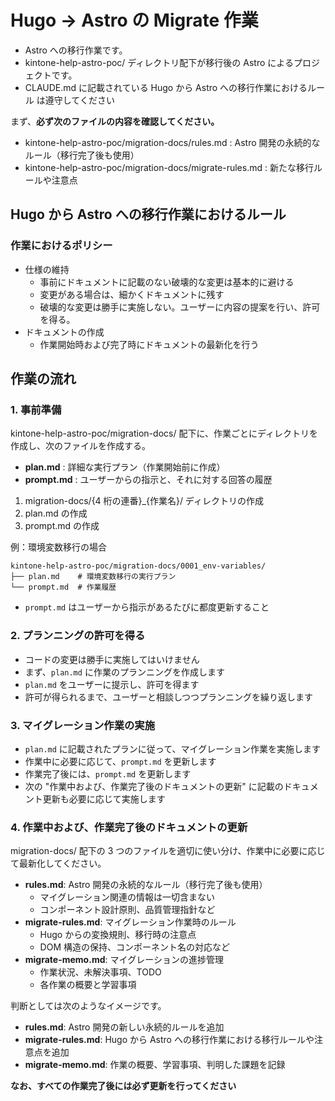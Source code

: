 # Hugo → Astro の Migrate 作業

- Astro への移行作業です。
- kintone-help-astro-poc/ ディレクトリ配下が移行後の Astro によるプロジェクトです。
- CLAUDE.md に記載されている Hugo から Astro への移行作業におけるルール は遵守してください

まず、**必ず次のファイルの内容を確認してください。**

- kintone-help-astro-poc/migration-docs/rules.md : Astro 開発の永続的なルール（移行完了後も使用）
- kintone-help-astro-poc/migration-docs/migrate-rules.md : 新たな移行ルールや注意点

## Hugo から Astro への移行作業におけるルール

### 作業におけるポリシー

- 仕様の維持
  - 事前にドキュメントに記載のない破壊的な変更は基本的に避ける
  - 変更がある場合は、細かくドキュメントに残す
  - 破壊的な変更は勝手に実施しない。ユーザーに内容の提案を行い、許可を得る。
- ドキュメントの作成
  - 作業開始時および完了時にドキュメントの最新化を行う

## 作業の流れ

### 1. 事前準備

kintone-help-astro-poc/migration-docs/ 配下に、作業ごとにディレクトリを作成し、次のファイルを作成する。

- **plan.md** : 詳細な実行プラン（作業開始前に作成）
- **prompt.md** : ユーザーからの指示と、それに対する回答の履歴

1. migration-docs/{4 桁の連番}\_{作業名}/ ディレクトリの作成
2. plan.md の作成
3. prompt.md の作成

例：環境変数移行の場合

```
kintone-help-astro-poc/migration-docs/0001_env-variables/
├── plan.md    # 環境変数移行の実行プラン
└── prompt.md  # 作業履歴
```

- `prompt.md` はユーザーから指示があるたびに都度更新すること

### 2. プランニングの許可を得る

- コードの変更は勝手に実施してはいけません
- まず、`plan.md` に作業のプランニングを作成します
- `plan.md` をユーザーに提示し、許可を得ます
- 許可が得られるまで、ユーザーと相談しつつプランニングを繰り返します

### 3. マイグレーション作業の実施

- `plan.md` に記載されたプランに従って、マイグレーション作業を実施します
- 作業中に必要に応じて、`prompt.md` を更新します
- 作業完了後には、`prompt.md` を更新します
- 次の "作業中および、作業完了後のドキュメントの更新" に記載のドキュメント更新も必要に応じて実施します

### 4. 作業中および、作業完了後のドキュメントの更新

migration-docs/ 配下の 3 つのファイルを適切に使い分け、作業中に必要に応じて最新化してください。

- **rules.md**: Astro 開発の永続的なルール（移行完了後も使用）
  - マイグレーション関連の情報は一切含まない
  - コンポーネント設計原則、品質管理指針など
- **migrate-rules.md**: マイグレーション作業時のルール
  - Hugo からの変換規則、移行時の注意点
  - DOM 構造の保持、コンポーネント名の対応など
- **migrate-memo.md**: マイグレーションの進捗管理
  - 作業状況、未解決事項、TODO
  - 各作業の概要と学習事項

判断としては次のようなイメージです。

- **rules.md**: Astro 開発の新しい永続的ルールを追加
- **migrate-rules.md**: Hugo から Astro への移行作業における移行ルールや注意点を追加
- **migrate-memo.md**: 作業の概要、学習事項、判明した課題を記録

**なお、すべての作業完了後には必ず更新を行ってください**
